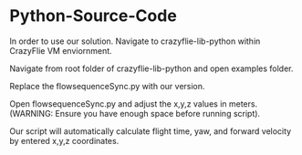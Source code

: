 # Python-Source-Code

In order to use our solution. Navigate to crazyflie-lib-python within CrazyFlie VM enviornment. 

Navigate from root folder of crazyflie-lib-python and open examples folder. 

Replace the flowsequenceSync.py with our version. 

Open flowsequenceSync.py and adjust the x,y,z values in meters. (WARNING: Ensure you have enough space before running script).

Our script will automatically calculate flight time, yaw, and forward velocity by entered x,y,z coordinates. 